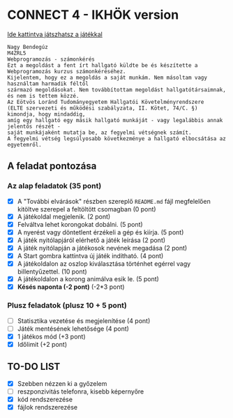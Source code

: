 # CONNECT 4 - IKHÖK version
[Ide kattintva játszhatsz a játékkal](http://www.nagybrandy.hu/connect4 "Ide kattintva játszhatsz a játékkal")

    Nagy Bendegúz
    M4ZRL5
    Webprogramozás - számonkérés
    Ezt a megoldást a fent írt hallgató küldte be és készítette a Webprogramozás kurzus számonkéréséhez.
    Kijelentem, hogy ez a megoldás a saját munkám. Nem másoltam vagy használtam harmadik féltől 
    származó megoldásokat. Nem továbbítottam megoldást hallgatótársaimnak, és nem is tettem közzé. 
    Az Eötvös Loránd Tudományegyetem Hallgatói Követelményrendszere 
    (ELTE szervezeti és működési szabályzata, II. Kötet, 74/C. §) kimondja, hogy mindaddig, 
    amíg egy hallgató egy másik hallgató munkáját - vagy legalábbis annak jelentős részét - 
    saját munkájaként mutatja be, az fegyelmi vétségnek számít. 
    A fegyelmi vétség legsúlyosabb következménye a hallgató elbocsátása az egyetemről.

## A feladat pontozása

### Az alap feladatok (35 pont)

- [x] A "További elvárások" részben szereplő `README.md` fájl megfelelően kitöltve szerepel a feltöltött csomagban (0 pont)
- [x] A játékoldal megjelenik. (2 pont)
- [x] Felváltva lehet korongokat dobálni. (5 pont)
- [x] A nyerést vagy döntetlent érzékeli a gép és kiírja. (5 pont)
- [x] A játék nyitólapjáról elérhető a játék leírása (2 pont)
- [x] A játék nyitólapján a játékosok nevének megadása (2 pont)
- [x] A Start gombra kattintva új játék indítható. (4 pont)
- [x] A játékoldalon az oszlop kiválasztása történhet egérrel vagy billentyűzettel. (10 pont)
- [x] A játékoldalon a korong animálva esik le. (5 pont)
- [x] **Késés naponta (-2 pont)** (-2*3 pont)

### Plusz feladatok (plusz 10 + 5 pont)

- [ ] Statisztika vezetése és megjelenítése (4 pont)
- [ ] Játék mentésének lehetősége (4 pont)
- [x] 1 játékos mód (+3 pont)
- [x] Időlimit (+2 pont)

## TO-DO LIST
- [x] Szebben nézzen ki a győzelem
- [ ] reszponzivitás telefonra, kisebb képernyőre
- [x] kód rendszerezése
- [x] fájlok rendszerezése
